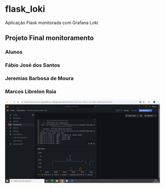 # flask_loki
Aplicação Flask monitorada com Grafana Loki
## Projeto Final monitoramento 
### Alunos
### Fábio José dos Santos
### Jeremias Barbosa de Moura
### Marcos Librelon Raia

![Exemplo de Tela](dashboard-exercicio1.png)